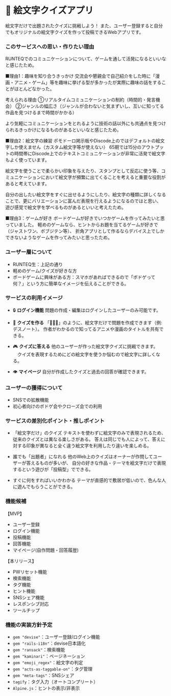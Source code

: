 # 🎯 絵文字クイズアプリ
絵文字だけで出題されたクイズに挑戦しよう！
また、ユーザー登録すると自分でもオリジナルの絵文字クイズを作って投稿できるWebアプリです。

### このサービスへの思い・作りたい理由
RUNTEQでのコミュニケーションについて、ゲームを通して活発になるといいなと感じたため。

■理由1：趣味を知り合うきっかけ
交流会や懇親会で自己紹介をした時に「漫画・アニメ・ゲーム」等を趣味に挙げる型が多かったが実際に趣味の話をすることがほとんどなかった。

考えられる理由
①リアルタイムコミュニケーションの制約（時間的・発言機会）
②ジャンルの幅広さ（ジャンルが合わないと気まずいし、互いに知ってる作品を見つけるまで時間がかかる）

より気軽にコミュニケーションをとれるように技術の話以外にも共通点を見つけられるきっかけになるものがあるといいなと感じたため。

■理由2：絵文字の練習
ポモドーロ掲示板やDiscode上のではデフォルトの絵文字しか使えません（カスタム絵文字等が使えない）
65期では15分のアウトプットの時間帯にDiscode上でのテキストコミュニケーションが非常に活発で絵文字もよく使っています。

絵文字を使うことで柔らかい印象を与えたり、スタンプとして反応に使う等、コミュニケーションにおいて絵文字が頻繁に出てくることを考えると重要な役割があると考えています。

自分の出したい絵文字をすぐに出せるようにしたり、絵文字の種類に詳しくなることで、更にバリエーションに富んだ表現を行えるようになるのではと思い、
遊び感覚で絵文字を学べるものがあるといいと考えたため。

■理由3：ゲームが好き
ボードゲームが好きでいつかゲームを作ってみたいと思っていました。
軽めのゲームなら、ヒントからお題を当てるゲームが好きで（ジャストワン、ボブジテン等）、
折角アプリとして作るならデバイス上でしかできないようなゲームを作ってみたいと思ったため。

### ユーザー層について
* RUNTEQ生：上記の通り
* 軽めのゲーム/クイズが好きな方
* ボードゲームに興味がある方：スマホがあればできるので「ボドゲって何？」という方に簡単なイメージを伝えることができる。

### サービスの利用イメージ
* 🔒 **ログイン機能**
  問題の作成・編集はログインしたユーザーのみ可能です。

* 📝 **クイズを作る**
  「📓🍎👿」のように、絵文字だけで問題を作成できます（例: デスノート）。
  作者がわかるので知ってるアニメや漫画のタイトルを共有できる。

* 🎮 **クイズに答える**
  他のユーザーが作った絵文字クイズに挑戦できます。
　クイズを表現するためにどの絵文字を使うか悩むので絵文字に詳しくなる。

* 👁 **マイページ**
  自分が作成したクイズと過去の回答が確認できます。

### ユーザーの獲得について
* SNSでの拡散機能
* 初心者向けのボドゲ会やクローズ会での利用

### サービスの差別化ポイント・推しポイント
* 「絵文字だけ」のクイズ
テキストを使わずに絵文字のみで表現されるため、従来のクイズとは異なる楽しさがある。
答えは同じでも人によって、答えに対する印象が異なると全く違う絵文字を利用したり違いを楽しめる。

* 誰でも「出題者」になれる
他のWeb上のクイズはオーナーが作問してユーザーが答えるものが多いが、
自分の好きな作品・テーマを絵文字だけで表現するという遊びが「投稿型」でできる。

* すぐに何をすればいいかわかる
テーマが直感的で敷居が低いので、色んな人に遊んでもらうことができる。

### 機能候補
【MVP】
* ユーザー登録
* ログイン機能
* 投稿機能
* 回答機能
* マイページ(自作問題・回答履歴)

【本リリース】
* PWリセット機能
* 検索機能
* タグ機能
* ヒント機能
* SNSシェア機能
* レスポンシブ対応
* ツールチップ

### 機能の実装方針予定
* `gem "devise"`：ユーザー登録/ログイン機能
* `gem "rails-i18n"`：devise日本語化
* `gem "ransack"`：検索機能
* `gem "kaminari"`：ページネーション
* `gem "emoji_regex"`：絵文字の判定
* `gem "acts-as-taggable-on"`：タグ管理
* `gem "meta-tags"`：SNSシェア
* `tagify`：タグ入力（オートコンプリート）
* `Alpine.js`：ヒントの表示/非表示
